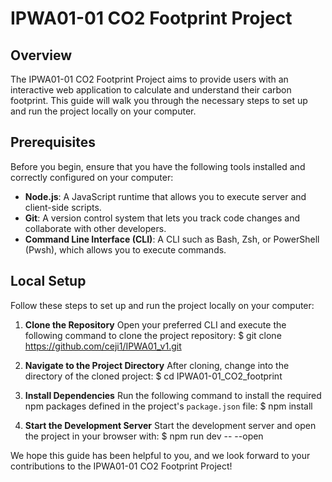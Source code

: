 # IPWA01-01 CO2 Footprint Project

## Overview
The IPWA01-01 CO2 Footprint Project aims to provide users with an interactive web application to calculate and understand their carbon footprint. This guide will walk you through the necessary steps to set up and run the project locally on your computer.

## Prerequisites
Before you begin, ensure that you have the following tools installed and correctly configured on your computer:

- **Node.js**: A JavaScript runtime that allows you to execute server and client-side scripts.
- **Git**: A version control system that lets you track code changes and collaborate with other developers.
- **Command Line Interface (CLI)**: A CLI such as Bash, Zsh, or PowerShell (Pwsh), which allows you to execute commands.

## Local Setup
Follow these steps to set up and run the project locally on your computer:

1. **Clone the Repository**
   Open your preferred CLI and execute the following command to clone the project repository:
    $ git clone https://github.com/ceji1/IPWA01_v1.git

2. **Navigate to the Project Directory**
After cloning, change into the directory of the cloned project:
    $ cd IPWA01-01_CO2_footprint

    
3. **Install Dependencies**
Run the following command to install the required npm packages defined in the project's `package.json` file:
    $ npm install


4. **Start the Development Server**
Start the development server and open the project in your browser with:
    $ npm run dev -- --open



We hope this guide has been helpful to you, and we look forward to your contributions to the IPWA01-01 CO2 Footprint Project!
